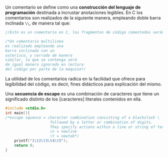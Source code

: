 Un comentario se define como una **construcción del lenguaje de programación**​ destinada a incrustar anotaciones legibles. En C los comentarios son realizados de la siguiente manera, empleando doble barra inclinada `\\`, de manera tal que:

```c
//Esto es un comentario en C, los fragmentos de código comentados serán ignorados por el compilador, es decir, no serán considerados parte del código en su ejecución

/*Un comentario multilinea
es realizado empleando una
barra inclinada con un
asterisco, y cerrado de manera
similar, lo que se contenga será
de igual manera ignorado en lectura
del código por parte de la maquina*/
```

La utilidad de los comentarios radica en la facilidad que ofrece para legibilidad del código, es decir, fines didácticos para explicación del mismo.

Una **secuencia de escape** es una combinación de caracteres que tiene un significado distinto de los [caracteres] literales contenidos en ella.

```c
#include <stdio.h>
int main(){
/*escape squence = character combination consisting of a blackslash \
                    followed by a letter or combination of digits.
                    They specify actions within a line or string of text
                    \n = newline
                    \t = newtab*/
    printf("1\t2\t3\t4\t5");
    return 0;
}
```

